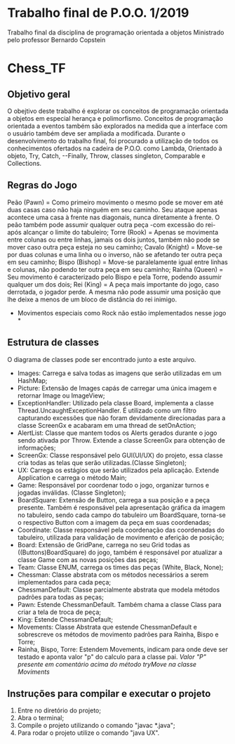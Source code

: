 # Trabalho final de P.O.O. 1/2019
Trabalho final da disciplina de programação orientada a objetos
Ministrado pelo professor Bernardo Copstein

# Chess_TF
## Objetivo geral
O obejtivo deste trabalho é explorar os conceitos de programação orientada a objetos em especial herança e polimorfismo. Conceitos de programação orientada a eventos também são explorados na medida que a interface com o usuário também deve ser ampliada a modificada. Durante o desenvolvimento do trabalho final, foi procurado a utilização de todos os conhecimentos ofertados na cadeira de P.O.O. como Lambda, Orientado à objeto, Try, Catch, --Finally, Throw, classes singleton, Comparable e Collections.


## Regras do Jogo
Peão (Pawn) = Como primeiro movimento o mesmo pode se mover em até duas casas caso não haja ninguém em seu caminho. Seu ataque apenas acontece uma casa à frente nas diagonais, nunca diretamente à frente. O peão também pode assumir qualquer outra peça -com excessão do rei- após alcançar o limite do tabuleiro;
Torre (Rook) = Apenas se movimenta entre colunas ou entre linhas, jamais os dois juntos, também não pode se mover caso outra peça esteja no seu caminho;
Cavalo (Knight) = Move-se por duas colunas e uma linha ou o inverso, não se afetando ter outra peça em seu caminho;
Bispo (Bishop) = Move-se paralelamente igual entre linhas e colunas, não podendo ter outra peça em seu caminho;
Rainha (Queen) = Seu movimento é caracterizado pelo Bispo e pela Torre, podendo assumir qualquer um dos dois; 
Rei (King) = A peça mais importante do jogo, caso derrotada, o jogador perde. A mesma não pode assumir uma posição que lhe deixe a menos de um bloco de distância do rei inimigo.
* Movimentos especiais como Rock não estão implementados nesse jogo *


## Estrutura de classes
O diagrama de classes pode ser encontrado junto a este arquivo.
- Images: Carrega e salva todas as imagens que serão utilizadas em um HashMap;
- Picture: Extensão de Images capás de carregar uma única imagem e retornar Image ou ImageView;
- ExceptionHandler: Utilizado pela classe Board, implementa a classe Thread.UncaughtExceptionHandler. É utilizado como um filtro capturando excessões que não foram devidamente direcionadas para a classe ScreenGx e acabaram em uma thread de setOnAction;
- AlertList: Classe que mantem todos os Alerts gerados durante o jogo sendo ativada por Throw. Extende a classe ScreenGx para obtenção de informações;
- ScreenGx: Classe responsável pelo GUI(UI/UX) do projeto, essa classe cria todas as telas que serão utilizadas.(Classe Singleton);
- UX: Carrega os estágios que serão utilizados pela aplicação. Extende Application e carrega o método Main;
- Game: Responsável por coordenar todo o jogo, organizar turnos e jogadas inválidas. (Classe Singleton);
- BoardSquare: Extensão de Button, carrega a sua posição e a peça presente. Também é responsável pela apresentação gráfica da imagem no tabuleiro, sendo cada campo do tabuleiro um BoardSquare, torna-se o respectivo Button com a imagem da peça em suas coordenadas;
- Coordinate: Classe responsável pela coordenação das coordenadas do tabuleiro, utilizada para validação de movimento e aferição de posição;
- Board: Extensão de GridPane, carrega no seu Grid todas as ((Buttons)BoardSquare) do jogo, também é responsável por atualizar a classe Game com as novas posições das peças;
- Team: Classe ENUM, carrega os times das peças (White, Black, None);
- Chessman: Classe abstrata com os métodos necessários a serem implementados para cada peça;
- ChessmanDefault: Classe parcialmente abstrata que modela métodos padrões para todas as peças;
- Pawn: Estende ChessmanDefault. Também chama a classe Class para criar a tela de troca de peça;
- King: Estende ChessmanDefault;
- Movements: Classe Abstrata que estende ChessmanDefault e sobrescreve os métodos de movimento padrões para Rainha, Bispo e Torre;
- Rainha, Bispo, Torre: Estendem Movements, indicam para onde deve ser testado e aponta valor "p" do calculo para a classe pai. *Valor "P" presente em comentário acima do método tryMove na classe Moviments*


## Instruções para compilar e executar o projeto
1. Entre no diretório do projeto;
2. Abra o terminal;
3. Compile o projeto utilizando o comando "javac *.java";
4. Para rodar o projeto utilize o comando "java UX".